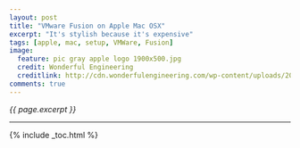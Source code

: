 ```yaml
---
layout: post
title: "VMware Fusion on Apple Mac OSX"
excerpt: "It's stylish because it's expensive"
tags: [apple, mac, setup, VMWare, Fusion]
image:
  feature: pic gray apple logo 1900x500.jpg
  credit: Wonderful Engineering
  creditlink: http://cdn.wonderfulengineering.com/wp-content/uploads/2013/11/apple-wallpaper-3.jpg
comments: true
---
```

<i>{{ page.excerpt }}</i>
<hr />

{% include _toc.html %}

<a id="Register"></a>

